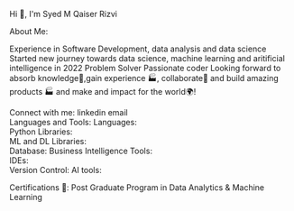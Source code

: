 Hi 👋, I'm Syed M Qaiser Rizvi

About Me:

Experience in Software Development, data analysis and data science
Started new journey towards data science, machine learning and aritificial intelligence in 2022
Problem Solver
Passionate coder
Looking forward to absorb knowledge🧠,gain experience 🏭, collaborate🤝 and build amazing products 🏭 and make and impact for the world🌍!


Connect with me:
linkedin     email            
Languages and Tools:
Languages:  
Python Libraries:     
ML and DL Libraries:      
Database: 
Business Intelligence Tools:  
IDEs:   
Version Control: 
AI tools:  

Certifications 📜:
Post Graduate Program in Data Analytics & Machine Learning

